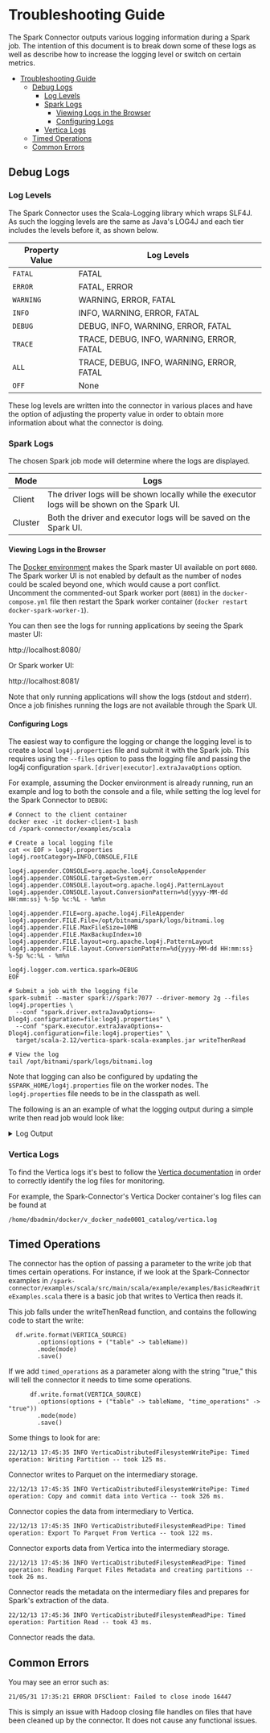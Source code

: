 # Troubleshooting Guide

The Spark Connector outputs various logging information during a Spark job. The intention of this document is to break down some of these logs as well as describe how to increase the logging level or switch on certain metrics. 

- [Troubleshooting Guide](#troubleshooting-guide)
  - [Debug Logs](#debug-logs)
    - [Log Levels](#log-levels)
    - [Spark Logs](#spark-logs)
      - [Viewing Logs in the Browser](#viewing-logs-in-the-browser)
      - [Configuring Logs](#configuring-logs)
    - [Vertica Logs](#vertica-logs)
  - [Timed Operations](#timed-operations)
  - [Common Errors](#common-errors)

## Debug Logs

### Log Levels

The Spark Connector uses the Scala-Logging library which wraps SLF4J. As such the logging levels are the same as Java's LOG4J and each tier includes the levels before it, as shown below.

| Property Value | Log Levels |
|--------|-------------|
| `FATAL` | FATAL |
| `ERROR` | FATAL, ERROR |
| `WARNING` | WARNING, ERROR, FATAL |
| `INFO` | INFO, WARNING, ERROR, FATAL|
| `DEBUG` | DEBUG, INFO, WARNING, ERROR, FATAL|
| `TRACE` | TRACE, DEBUG, INFO, WARNING, ERROR, FATAL|
| `ALL` | TRACE, DEBUG, INFO, WARNING, ERROR, FATAL|
| `OFF` | None |

These log levels are written into the connector in various places and have the option of adjusting the property value in order to obtain more information about what the connector is doing.

### Spark Logs

The chosen Spark job mode will determine where the logs are displayed.

| Mode | Logs |
|--------|-------------|
| Client |  The driver logs will be shown locally while the executor logs will be shown on the Spark UI.|
| Cluster | Both the driver and executor logs will be saved on the Spark UI. |

#### Viewing Logs in the Browser

The [Docker environment](/docker/README.md) makes the Spark master UI available on port `8080`.  The Spark worker UI is not enabled by default as the number of nodes could be scaled beyond one, which would cause a port conflict.  Uncomment the commented-out Spark worker port (`8081`) in the `docker-compose.yml` file then restart the Spark worker container (`docker restart docker-spark-worker-1`).

You can then see the logs for running applications by seeing the Spark master UI:

http://localhost:8080/

Or Spark worker UI:

http://localhost:8081/

Note that only running applications will show the logs (stdout and stderr).  Once a job finishes running the logs are not available through the Spark UI.

#### Configuring Logs

The easiest way to configure the logging or change the logging level is to create a local `log4j.properties` file and submit it with the Spark job.  This requires using the `--files` option to pass the logging file and passing the log4j configuration `spark.[driver|executor].extraJavaOptions` option.

For example, assuming the Docker environment is already running, run an example and log to both the console and a file, while setting the log level for the Spark Connector to `DEBUG`:
```shell
# Connect to the client container
docker exec -it docker-client-1 bash
cd /spark-connector/examples/scala

# Create a local logging file
cat << EOF > log4j.properties
log4j.rootCategory=INFO,CONSOLE,FILE

log4j.appender.CONSOLE=org.apache.log4j.ConsoleAppender
log4j.appender.CONSOLE.target=System.err
log4j.appender.CONSOLE.layout=org.apache.log4j.PatternLayout
log4j.appender.CONSOLE.layout.ConversionPattern=%d{yyyy-MM-dd HH:mm:ss} %-5p %c:%L - %m%n

log4j.appender.FILE=org.apache.log4j.FileAppender
log4j.appender.FILE.File=/opt/bitnami/spark/logs/bitnami.log
log4j.appender.FILE.MaxFileSize=10MB
log4j.appender.FILE.MaxBackupIndex=10
log4j.appender.FILE.layout=org.apache.log4j.PatternLayout
log4j.appender.FILE.layout.ConversionPattern=%d{yyyy-MM-dd HH:mm:ss} %-5p %c:%L - %m%n

log4j.logger.com.vertica.spark=DEBUG
EOF

# Submit a job with the logging file
spark-submit --master spark://spark:7077 --driver-memory 2g --files log4j.properties \
  --conf "spark.driver.extraJavaOptions=-Dlog4j.configuration=file:log4j.properties" \
  --conf "spark.executor.extraJavaOptions=-Dlog4j.configuration=file:log4j.properties" \
  target/scala-2.12/vertica-spark-scala-examples.jar writeThenRead

# View the log
tail /opt/bitnami/spark/logs/bitnami.log
```

Note that logging can also be configured by updating the `$SPARK_HOME/log4j.properties` file on the worker nodes. The `log4j.properties` file needs to be in the classpath as well.

The following is an an example of what the logging output during a simple write then read job would look like:

<details>
  <summary>
    Log Output
  </summary>

```
root@fcd239af6c6b:/spark-connector/examples/scala# ./submit-examples.sh writeThenRead
22/12/13 17:45:22 WARN NativeCodeLoader: Unable to load native-hadoop library for your platform... using builtin-java classes where applicable
22/12/13 17:45:22 INFO SparkContext: Running Spark version 3.3.0
22/12/13 17:45:22 INFO ResourceUtils: ==============================================================
22/12/13 17:45:22 INFO ResourceUtils: No custom resources configured for spark.driver.
22/12/13 17:45:22 INFO ResourceUtils: ==============================================================
22/12/13 17:45:22 INFO SparkContext: Submitted application: Vertica-Spark Connector Scala Example
22/12/13 17:45:22 INFO ResourceProfile: Default ResourceProfile created, executor resources: Map(cores -> name: cores, amount: 1, script: , vendor: , memory -> name: memory, amount: 1024, script: , vendor: , offHeap -> name: offHeap, amount: 0, script: , vendor: ), task resources: Map(cpus -> name: cpus, amount: 1.0)
22/12/13 17:45:22 INFO ResourceProfile: Limiting resource is cpu
22/12/13 17:45:22 INFO ResourceProfileManager: Added ResourceProfile id: 0
22/12/13 17:45:23 INFO SecurityManager: Changing view acls to: root
22/12/13 17:45:23 INFO SecurityManager: Changing modify acls to: root
22/12/13 17:45:23 INFO SecurityManager: Changing view acls groups to: 
22/12/13 17:45:23 INFO SecurityManager: Changing modify acls groups to: 
22/12/13 17:45:23 INFO SecurityManager: SecurityManager: authentication disabled; ui acls disabled; users  with view permissions: Set(root); groups with view permissions: Set(); users  with modify permissions: Set(root); groups with modify permissions: Set()
22/12/13 17:45:23 INFO Utils: Successfully started service 'sparkDriver' on port 39771.
22/12/13 17:45:23 INFO SparkEnv: Registering MapOutputTracker
22/12/13 17:45:23 INFO SparkEnv: Registering BlockManagerMaster
22/12/13 17:45:23 INFO BlockManagerMasterEndpoint: Using org.apache.spark.storage.DefaultTopologyMapper for getting topology information
22/12/13 17:45:23 INFO BlockManagerMasterEndpoint: BlockManagerMasterEndpoint up
22/12/13 17:45:23 INFO SparkEnv: Registering BlockManagerMasterHeartbeat
22/12/13 17:45:23 INFO DiskBlockManager: Created local directory at /tmp/blockmgr-c4bacaea-273c-4cd8-a939-bc016d063770
22/12/13 17:45:23 INFO MemoryStore: MemoryStore started with capacity 1048.8 MiB
22/12/13 17:45:23 INFO SparkEnv: Registering OutputCommitCoordinator
22/12/13 17:45:23 INFO Utils: Successfully started service 'SparkUI' on port 4040.
22/12/13 17:45:23 INFO SparkContext: Added JAR file:/spark-connector/examples/scala/target/scala-2.12/vertica-spark-scala-examples.jar at spark://fcd239af6c6b:39771/jars/vertica-spark-scala-examples.jar with timestamp 1670953522913
22/12/13 17:45:23 INFO StandaloneAppClient$ClientEndpoint: Connecting to master spark://spark:7077...
22/12/13 17:45:23 INFO TransportClientFactory: Successfully created connection to spark/172.19.0.6:7077 after 26 ms (0 ms spent in bootstraps)
22/12/13 17:45:23 INFO StandaloneSchedulerBackend: Connected to Spark cluster with app ID app-20221213174523-0000
22/12/13 17:45:23 INFO Utils: Successfully started service 'org.apache.spark.network.netty.NettyBlockTransferService' on port 41747.
22/12/13 17:45:23 INFO NettyBlockTransferService: Server created on fcd239af6c6b:41747
22/12/13 17:45:23 INFO BlockManager: Using org.apache.spark.storage.RandomBlockReplicationPolicy for block replication policy
22/12/13 17:45:24 INFO BlockManagerMaster: Registering BlockManager BlockManagerId(driver, fcd239af6c6b, 41747, None)
22/12/13 17:45:24 INFO BlockManagerMasterEndpoint: Registering block manager fcd239af6c6b:41747 with 1048.8 MiB RAM, BlockManagerId(driver, fcd239af6c6b, 41747, None)
22/12/13 17:45:24 INFO BlockManagerMaster: Registered BlockManager BlockManagerId(driver, fcd239af6c6b, 41747, None)
22/12/13 17:45:24 INFO BlockManager: Initialized BlockManager: BlockManagerId(driver, fcd239af6c6b, 41747, None)
22/12/13 17:45:24 INFO StandaloneAppClient$ClientEndpoint: Executor added: app-20221213174523-0000/0 on worker-20221213173342-172.19.0.2-34321 (172.19.0.2:34321) with 1 core(s)
22/12/13 17:45:24 INFO StandaloneSchedulerBackend: Granted executor ID app-20221213174523-0000/0 on hostPort 172.19.0.2:34321 with 1 core(s), 1024.0 MiB RAM
22/12/13 17:45:24 INFO StandaloneAppClient$ClientEndpoint: Executor updated: app-20221213174523-0000/0 is now RUNNING
22/12/13 17:45:24 INFO StandaloneSchedulerBackend: SchedulerBackend is ready for scheduling beginning after reached minRegisteredResourcesRatio: 0.0
------------------------------------
-
- EXAMPLE: write data into Vertica then read it back 
-
------------------------------------
22/12/13 17:45:24 INFO SharedState: Setting hive.metastore.warehouse.dir ('null') to the value of spark.sql.warehouse.dir.
22/12/13 17:45:24 INFO SharedState: Warehouse path is 'file:/spark-connector/examples/scala/spark-warehouse'.
22/12/13 17:45:26 INFO CoarseGrainedSchedulerBackend$DriverEndpoint: Registered executor NettyRpcEndpointRef(spark-client://Executor) (172.19.0.2:44022) with ID 0,  ResourceProfileId 0
22/12/13 17:45:26 INFO BlockManagerMasterEndpoint: Registering block manager 172.19.0.2:39883 with 434.4 MiB RAM, BlockManagerId(0, 172.19.0.2, 39883, None)
[col1: int]
22/12/13 17:45:27 INFO HadoopFileStoreLayer: Did not set AWS credentials provider for Hadoop config
22/12/13 17:45:27 INFO HadoopFileStoreLayer: Did not set AWS auth for Hadoop config
22/12/13 17:45:27 INFO HadoopFileStoreLayer: Did not set AWS session token for Hadoop config
22/12/13 17:45:27 INFO HadoopFileStoreLayer: Did not load Google Cloud Storage service account authentications
22/12/13 17:45:27 INFO VerticaJdbcLayer: Connecting to Vertica with URI: jdbc:vertica://vertica:5433/docker
22/12/13 17:45:27 INFO VerticaJdbcLayer: main: Successfully connected to Vertica.
22/12/13 17:45:28 INFO VerticaJdbcLayer: Connecting to Vertica with URI: jdbc:vertica://vertica:5433/docker
22/12/13 17:45:28 INFO VerticaJdbcLayer: main: Successfully connected to Vertica.
22/12/13 17:45:28 INFO HadoopFileStoreLayer: Did not set AWS credentials provider for Hadoop config
22/12/13 17:45:28 INFO HadoopFileStoreLayer: Did not set AWS auth for Hadoop config
22/12/13 17:45:28 INFO HadoopFileStoreLayer: Did not set AWS session token for Hadoop config
22/12/13 17:45:28 INFO HadoopFileStoreLayer: Did not load Google Cloud Storage service account authentications
22/12/13 17:45:28 INFO HadoopFileStoreLayer: Did not set AWS credentials provider for Hadoop config
22/12/13 17:45:28 INFO HadoopFileStoreLayer: Did not set AWS auth for Hadoop config
22/12/13 17:45:28 INFO HadoopFileStoreLayer: Did not set AWS session token for Hadoop config
22/12/13 17:45:28 INFO HadoopFileStoreLayer: Did not load Google Cloud Storage service account authentications
22/12/13 17:45:28 INFO VerticaDistributedFilesystemWritePipe: Writing data to Parquet file.
22/12/13 17:45:28 INFO TableUtils: BUILDING TABLE WITH COMMAND: Right(CREATE table "dftest" ("col1" INTEGER) INCLUDE SCHEMA PRIVILEGES )
22/12/13 17:45:31 INFO CodeGenerator: Code generated in 157.763919 ms
22/12/13 17:45:31 INFO OverwriteByExpressionExec: Start processing data source write support: com.vertica.spark.datasource.v2.VerticaBatchWrite@57fe6f2d. The input RDD has 1 partitions.
22/12/13 17:45:31 INFO SparkContext: Starting job: save at BasicReadWriteExamples.scala:80
22/12/13 17:45:31 INFO DAGScheduler: Got job 0 (save at BasicReadWriteExamples.scala:80) with 1 output partitions
22/12/13 17:45:31 INFO DAGScheduler: Final stage: ResultStage 0 (save at BasicReadWriteExamples.scala:80)
22/12/13 17:45:31 INFO DAGScheduler: Parents of final stage: List()
22/12/13 17:45:31 INFO DAGScheduler: Missing parents: List()
22/12/13 17:45:31 INFO DAGScheduler: Submitting ResultStage 0 (CoalescedRDD[3] at save at BasicReadWriteExamples.scala:80), which has no missing parents
22/12/13 17:45:31 INFO MemoryStore: Block broadcast_0 stored as values in memory (estimated size 20.6 KiB, free 1048.8 MiB)
22/12/13 17:45:31 INFO MemoryStore: Block broadcast_0_piece0 stored as bytes in memory (estimated size 10.2 KiB, free 1048.8 MiB)
22/12/13 17:45:31 INFO BlockManagerInfo: Added broadcast_0_piece0 in memory on fcd239af6c6b:41747 (size: 10.2 KiB, free: 1048.8 MiB)
22/12/13 17:45:31 INFO SparkContext: Created broadcast 0 from broadcast at DAGScheduler.scala:1513
22/12/13 17:45:31 INFO DAGScheduler: Submitting 1 missing tasks from ResultStage 0 (CoalescedRDD[3] at save at BasicReadWriteExamples.scala:80) (first 15 tasks are for partitions Vector(0))
22/12/13 17:45:31 INFO TaskSchedulerImpl: Adding task set 0.0 with 1 tasks resource profile 0
22/12/13 17:45:31 INFO TaskSetManager: Starting task 0.0 in stage 0.0 (TID 0) (172.19.0.2, executor 0, partition 0, PROCESS_LOCAL, 5241 bytes) taskResourceAssignments Map()
22/12/13 17:45:31 INFO BlockManagerInfo: Added broadcast_0_piece0 in memory on 172.19.0.2:39883 (size: 10.2 KiB, free: 434.4 MiB)
22/12/13 17:45:34 INFO TaskSetManager: Finished task 0.0 in stage 0.0 (TID 0) in 3419 ms on 172.19.0.2 (executor 0) (1/1)
22/12/13 17:45:34 INFO TaskSchedulerImpl: Removed TaskSet 0.0, whose tasks have all completed, from pool 
22/12/13 17:45:34 INFO DAGScheduler: ResultStage 0 (save at BasicReadWriteExamples.scala:80) finished in 3.631 s
22/12/13 17:45:34 INFO DAGScheduler: Job 0 is finished. Cancelling potential speculative or zombie tasks for this job
22/12/13 17:45:34 INFO TaskSchedulerImpl: Killing all running tasks in stage 0: Stage finished
22/12/13 17:45:34 INFO DAGScheduler: Job 0 finished: save at BasicReadWriteExamples.scala:80, took 3.664706 s
22/12/13 17:45:34 INFO OverwriteByExpressionExec: Data source write support com.vertica.spark.datasource.v2.VerticaBatchWrite@57fe6f2d is committing.
22/12/13 17:45:34 INFO VerticaJdbcLayer: Kerberos is not enabled in the hadoop config.
22/12/13 17:45:34 INFO VerticaJdbcLayer: Did not set AWSAuth
22/12/13 17:45:34 INFO VerticaJdbcLayer: Did not set AWSRegion
22/12/13 17:45:34 INFO VerticaJdbcLayer: Did not set AWSSessionToken
22/12/13 17:45:34 INFO VerticaJdbcLayer: Did not set AWSEndpoint
22/12/13 17:45:34 INFO VerticaJdbcLayer: Did not set AWSEnableHttps
22/12/13 17:45:34 INFO VerticaJdbcLayer: Did not set S3EnableVirtualAddressing
22/12/13 17:45:34 INFO VerticaJdbcLayer: Did not setup GCS authentications
22/12/13 17:45:34 INFO VerticaDistributedFilesystemWritePipe: Building default copy column list
22/12/13 17:45:34 INFO SchemaTools: Load by name. Column list: ("col1")
22/12/13 17:45:34 INFO VerticaDistributedFilesystemWritePipe: The copy statement is: 
COPY "dftest" ("col1") FROM 'webhdfs://hdfs:50070/data/bb2e6fe9_c72a_4c10_af81_7d7a00fbadad/*.parquet' ON ANY NODE parquet REJECTED DATA AS TABLE "dftest_bb2e6fe9_c72a_4c10_af81_7d7a00fbadad_COMMITS" NO COMMIT
22/12/13 17:45:35 INFO VerticaDistributedFilesystemWritePipe: Performing copy from file store to Vertica
22/12/13 17:45:35 INFO VerticaDistributedFilesystemWritePipe: Checking number of rejected rows via statement: SELECT COUNT(*) as count FROM "dftest_bb2e6fe9_c72a_4c10_af81_7d7a00fbadad_COMMITS"
22/12/13 17:45:35 INFO VerticaDistributedFilesystemWritePipe: Verifying rows saved to Vertica is within user tolerance...
22/12/13 17:45:35 INFO VerticaDistributedFilesystemWritePipe: Number of rows_rejected=0. rows_copied=20. failedRowsPercent=0.0. user's failed_rows_percent_tolerance=0.0. passedFaultToleranceTest=true...PASSED.  OK to commit to database.
22/12/13 17:45:35 INFO VerticaDistributedFilesystemWritePipe: Dropping Vertica rejects table now: DROP TABLE IF EXISTS "dftest_bb2e6fe9_c72a_4c10_af81_7d7a00fbadad_COMMITS" CASCADE
22/12/13 17:45:35 INFO VerticaDistributedFilesystemWritePipe: Committing data into Vertica.
22/12/13 17:45:35 INFO VerticaDistributedFilesystemWritePipe: Timed operation: Copy and commit data into Vertica -- took 326 ms.
22/12/13 17:45:35 INFO OverwriteByExpressionExec: Data source write support com.vertica.spark.datasource.v2.VerticaBatchWrite@57fe6f2d committed.
22/12/13 17:45:35 INFO HadoopFileStoreLayer: Did not set AWS credentials provider for Hadoop config
22/12/13 17:45:35 INFO HadoopFileStoreLayer: Did not set AWS auth for Hadoop config
22/12/13 17:45:35 INFO HadoopFileStoreLayer: Did not set AWS session token for Hadoop config
22/12/13 17:45:35 INFO HadoopFileStoreLayer: Did not load Google Cloud Storage service account authentications
22/12/13 17:45:35 INFO VerticaJdbcLayer: Connecting to Vertica with URI: jdbc:vertica://vertica:5433/docker
22/12/13 17:45:35 INFO VerticaJdbcLayer: main: Successfully connected to Vertica.
22/12/13 17:45:35 INFO HadoopFileStoreLayer: Did not set AWS credentials provider for Hadoop config
22/12/13 17:45:35 INFO HadoopFileStoreLayer: Did not set AWS auth for Hadoop config
22/12/13 17:45:35 INFO HadoopFileStoreLayer: Did not set AWS session token for Hadoop config
22/12/13 17:45:35 INFO HadoopFileStoreLayer: Did not load Google Cloud Storage service account authentications
22/12/13 17:45:35 INFO VerticaScanBuilder: Vertica 12.0.1-0 does not support writing the following complex types columns: . Export will be written to JSON instead.
22/12/13 17:45:35 INFO VerticaScanBuilder: Vertica 12.0.1-0 does not support writing the following complex types columns: . Export will be written to JSON instead.
22/12/13 17:45:35 INFO V2ScanRelationPushDown: 
Output: col1#4L
         
22/12/13 17:45:35 INFO HadoopFileStoreLayer: Did not set AWS credentials provider for Hadoop config
22/12/13 17:45:35 INFO HadoopFileStoreLayer: Did not set AWS auth for Hadoop config
22/12/13 17:45:35 INFO HadoopFileStoreLayer: Did not set AWS session token for Hadoop config
22/12/13 17:45:35 INFO HadoopFileStoreLayer: Did not load Google Cloud Storage service account authentications
22/12/13 17:45:35 INFO VerticaJdbcLayer: Kerberos is not enabled in the hadoop config.
22/12/13 17:45:35 INFO VerticaJdbcLayer: Did not set AWSAuth
22/12/13 17:45:35 INFO VerticaJdbcLayer: Did not set AWSRegion
22/12/13 17:45:35 INFO VerticaJdbcLayer: Did not set AWSSessionToken
22/12/13 17:45:35 INFO VerticaJdbcLayer: Did not set AWSEndpoint
22/12/13 17:45:35 INFO VerticaJdbcLayer: Did not set AWSEnableHttps
22/12/13 17:45:35 INFO VerticaJdbcLayer: Did not set S3EnableVirtualAddressing
22/12/13 17:45:35 INFO VerticaJdbcLayer: Did not setup GCS authentications
22/12/13 17:45:35 INFO VerticaDistributedFilesystemReadPipe: Creating unique directory: webhdfs://hdfs:50070/data/d4791632_3c9a_45bd_87ff_14f8841c1ea2 with permissions: 700
22/12/13 17:45:35 INFO VerticaDistributedFilesystemReadPipe: Select clause requested: "col1"
22/12/13 17:45:35 INFO VerticaDistributedFilesystemReadPipe: Pushdown filters: 
22/12/13 17:45:35 INFO VerticaDistributedFilesystemReadPipe: Export Source: "dftest"
22/12/13 17:45:35 INFO VerticaDistributedFilesystemReadPipe: Exporting using statement: 
EXPORT TO PARQUET(directory = 'webhdfs://hdfs:50070/data/d4791632_3c9a_45bd_87ff_14f8841c1ea2/dftest', fileSizeMB = 4096, rowGroupSizeMB = 16, fileMode = '700', dirMode = '700') AS SELECT "col1" FROM "dftest";
22/12/13 17:45:35 INFO HadoopFileStoreLayer: Did not set AWS credentials provider for Hadoop config
22/12/13 17:45:35 INFO HadoopFileStoreLayer: Did not set AWS auth for Hadoop config
22/12/13 17:45:35 INFO HadoopFileStoreLayer: Did not set AWS session token for Hadoop config
22/12/13 17:45:35 INFO HadoopFileStoreLayer: Did not load Google Cloud Storage service account authentications
22/12/13 17:45:35 INFO VerticaDistributedFilesystemReadPipe: Timed operation: Export To Parquet From Vertica -- took 122 ms.
22/12/13 17:45:35 INFO VerticaDistributedFilesystemReadPipe: Requested partition count: 1
22/12/13 17:45:35 INFO VerticaDistributedFilesystemReadPipe: Parquet file list size: 1
22/12/13 17:45:35 INFO BlockManagerInfo: Removed broadcast_0_piece0 on fcd239af6c6b:41747 in memory (size: 10.2 KiB, free: 1048.8 MiB)
22/12/13 17:45:35 INFO BlockManagerInfo: Removed broadcast_0_piece0 on 172.19.0.2:39883 in memory (size: 10.2 KiB, free: 434.4 MiB)
22/12/13 17:45:35 INFO VerticaDistributedFilesystemReadPipe: Total row groups: 1
22/12/13 17:45:35 INFO VerticaDistributedFilesystemReadPipe: Creating partitions.
22/12/13 17:45:35 INFO VerticaDistributedFilesystemReadPipe: Timed operation: Reading Parquet Files Metadata and creating partitions -- took 343 ms.
22/12/13 17:45:35 INFO VerticaDistributedFilesystemReadPipe: Reading data from Parquet file.
22/12/13 17:45:35 INFO HadoopFileStoreLayer: Did not set AWS credentials provider for Hadoop config
22/12/13 17:45:35 INFO HadoopFileStoreLayer: Did not set AWS auth for Hadoop config
22/12/13 17:45:35 INFO HadoopFileStoreLayer: Did not set AWS session token for Hadoop config
22/12/13 17:45:35 INFO HadoopFileStoreLayer: Did not load Google Cloud Storage service account authentications
22/12/13 17:45:35 INFO VerticaJdbcLayer: Connecting to Vertica with URI: jdbc:vertica://vertica:5433/docker
22/12/13 17:45:35 INFO VerticaJdbcLayer: main: Successfully connected to Vertica.
22/12/13 17:45:35 INFO VerticaJdbcLayer: Kerberos is not enabled in the hadoop config.
22/12/13 17:45:35 INFO VerticaJdbcLayer: Did not set AWSAuth
22/12/13 17:45:35 INFO VerticaJdbcLayer: Did not set AWSRegion
22/12/13 17:45:35 INFO VerticaJdbcLayer: Did not set AWSSessionToken
22/12/13 17:45:35 INFO VerticaJdbcLayer: Did not set AWSEndpoint
22/12/13 17:45:35 INFO VerticaJdbcLayer: Did not set AWSEnableHttps
22/12/13 17:45:35 INFO VerticaJdbcLayer: Did not set S3EnableVirtualAddressing
22/12/13 17:45:35 INFO VerticaJdbcLayer: Did not setup GCS authentications
22/12/13 17:45:36 INFO VerticaDistributedFilesystemReadPipe: Creating unique directory: webhdfs://hdfs:50070/data/d4791632_3c9a_45bd_87ff_14f8841c1ea2 with permissions: 700
22/12/13 17:45:36 INFO VerticaDistributedFilesystemReadPipe: Directory already existed: webhdfs://hdfs:50070/data/d4791632_3c9a_45bd_87ff_14f8841c1ea2
22/12/13 17:45:36 INFO VerticaDistributedFilesystemReadPipe: Select clause requested: "col1"
22/12/13 17:45:36 INFO VerticaDistributedFilesystemReadPipe: Pushdown filters: 
22/12/13 17:45:36 INFO VerticaDistributedFilesystemReadPipe: Export Source: "dftest"
22/12/13 17:45:36 INFO VerticaDistributedFilesystemReadPipe: Export already done, skipping export step.
22/12/13 17:45:36 INFO VerticaDistributedFilesystemReadPipe: Requested partition count: 1
22/12/13 17:45:36 INFO VerticaDistributedFilesystemReadPipe: Parquet file list size: 1
22/12/13 17:45:36 INFO VerticaDistributedFilesystemReadPipe: Total row groups: 1
22/12/13 17:45:36 INFO VerticaDistributedFilesystemReadPipe: Creating partitions.
22/12/13 17:45:36 INFO VerticaDistributedFilesystemReadPipe: Timed operation: Reading Parquet Files Metadata and creating partitions -- took 26 ms.
22/12/13 17:45:36 INFO VerticaDistributedFilesystemReadPipe: Reading data from Parquet file.
22/12/13 17:45:36 INFO CodeGenerator: Code generated in 14.124034 ms
22/12/13 17:45:36 INFO SparkContext: Starting job: show at BasicReadWriteExamples.scala:88
22/12/13 17:45:36 INFO DAGScheduler: Got job 1 (show at BasicReadWriteExamples.scala:88) with 1 output partitions
22/12/13 17:45:36 INFO DAGScheduler: Final stage: ResultStage 1 (show at BasicReadWriteExamples.scala:88)
22/12/13 17:45:36 INFO DAGScheduler: Parents of final stage: List()
22/12/13 17:45:36 INFO DAGScheduler: Missing parents: List()
22/12/13 17:45:36 INFO DAGScheduler: Submitting ResultStage 1 (MapPartitionsRDD[7] at show at BasicReadWriteExamples.scala:88), which has no missing parents
22/12/13 17:45:36 INFO MemoryStore: Block broadcast_1 stored as values in memory (estimated size 11.3 KiB, free 1048.8 MiB)
22/12/13 17:45:36 INFO MemoryStore: Block broadcast_1_piece0 stored as bytes in memory (estimated size 5.7 KiB, free 1048.8 MiB)
22/12/13 17:45:36 INFO BlockManagerInfo: Added broadcast_1_piece0 in memory on fcd239af6c6b:41747 (size: 5.7 KiB, free: 1048.8 MiB)
22/12/13 17:45:36 INFO SparkContext: Created broadcast 1 from broadcast at DAGScheduler.scala:1513
22/12/13 17:45:36 INFO DAGScheduler: Submitting 1 missing tasks from ResultStage 1 (MapPartitionsRDD[7] at show at BasicReadWriteExamples.scala:88) (first 15 tasks are for partitions Vector(0))
22/12/13 17:45:36 INFO TaskSchedulerImpl: Adding task set 1.0 with 1 tasks resource profile 0
22/12/13 17:45:36 INFO TaskSetManager: Starting task 0.0 in stage 1.0 (TID 1) (172.19.0.2, executor 0, partition 0, PROCESS_LOCAL, 5073 bytes) taskResourceAssignments Map()
22/12/13 17:45:36 INFO BlockManagerInfo: Added broadcast_1_piece0 in memory on 172.19.0.2:39883 (size: 5.7 KiB, free: 434.4 MiB)
22/12/13 17:45:36 INFO TaskSetManager: Finished task 0.0 in stage 1.0 (TID 1) in 371 ms on 172.19.0.2 (executor 0) (1/1)
22/12/13 17:45:36 INFO TaskSchedulerImpl: Removed TaskSet 1.0, whose tasks have all completed, from pool 
22/12/13 17:45:36 INFO DAGScheduler: ResultStage 1 (show at BasicReadWriteExamples.scala:88) finished in 0.386 s
22/12/13 17:45:36 INFO DAGScheduler: Job 1 is finished. Cancelling potential speculative or zombie tasks for this job
22/12/13 17:45:36 INFO TaskSchedulerImpl: Killing all running tasks in stage 1: Stage finished
22/12/13 17:45:36 INFO DAGScheduler: Job 1 finished: show at BasicReadWriteExamples.scala:88, took 0.391499 s
22/12/13 17:45:36 INFO CodeGenerator: Code generated in 11.792328 ms
+----+
|col1|
+----+
|  77|
|  77|
|  77|
|  77|
|  77|
|  77|
|  77|
|  77|
|  77|
|  77|
|  77|
|  77|
|  77|
|  77|
|  77|
|  77|
|  77|
|  77|
|  77|
|  77|
+----+

22/12/13 17:45:36 INFO ApplicationParquetCleaner: Removed webhdfs://hdfs:50070/data/d4791632_3c9a_45bd_87ff_14f8841c1ea2
22/12/13 17:45:36 INFO SparkUI: Stopped Spark web UI at http://fcd239af6c6b:4040
22/12/13 17:45:36 INFO StandaloneSchedulerBackend: Shutting down all executors
22/12/13 17:45:36 INFO CoarseGrainedSchedulerBackend$DriverEndpoint: Asking each executor to shut down
22/12/13 17:45:36 INFO MapOutputTrackerMasterEndpoint: MapOutputTrackerMasterEndpoint stopped!
22/12/13 17:45:36 INFO MemoryStore: MemoryStore cleared
22/12/13 17:45:36 INFO BlockManager: BlockManager stopped
22/12/13 17:45:36 INFO BlockManagerMaster: BlockManagerMaster stopped
22/12/13 17:45:36 INFO OutputCommitCoordinator$OutputCommitCoordinatorEndpoint: OutputCommitCoordinator stopped!
22/12/13 17:45:36 INFO SparkContext: Successfully stopped SparkContext
------------------------------------
-
- EXAMPLE: Data written to Vertica 
-
------------------------------------
22/12/13 17:45:36 INFO SparkContext: SparkContext already stopped.
22/12/13 17:45:36 INFO ShutdownHookManager: Shutdown hook called
22/12/13 17:45:36 INFO ShutdownHookManager: Deleting directory /tmp/spark-2c2ac0eb-938d-48ed-8d44-b3567164fb39
22/12/13 17:45:36 INFO ShutdownHookManager: Deleting directory /tmp/spark-17ebde17-89bf-447f-a30a-be750c8b9d52
```

</details>

### Vertica Logs

To find the Vertica logs it's best to follow the [Vertica documentation](https://www.vertica.com/docs/12.0.x/HTML/Content/Authoring/AdministratorsGuide/Monitoring/Vertica/MonitoringLogFiles.htm) in order to correctly identify the log files for monitoring.

For example, the Spark-Connector's Vertica Docker container's log files can be found at
```
/home/dbadmin/docker/v_docker_node0001_catalog/vertica.log
```

</details>

## Timed Operations

The connector has the option of passing a parameter to the write job that times certain operations. For instance, if we look at the Spark-Connector examples in ```/spark-connector/examples/scala/src/main/scala/example/examples/BasicReadWriteExamples.scala``` there is a basic job that writes to Vertica then reads it.

This job falls under the writeThenRead function, and contains the following code to start the write:

```    
  df.write.format(VERTICA_SOURCE)
        .options(options + ("table" -> tableName))
        .mode(mode)
        .save()
```

If we add ```timed_operations``` as a parameter along with the string "true," this will tell the connector it needs to time some operations.

```
      df.write.format(VERTICA_SOURCE)
        .options(options + ("table" -> tableName, "time_operations" -> "true"))
        .mode(mode)
        .save()
```

Some things to look for are:

```
22/12/13 17:45:35 INFO VerticaDistributedFilesystemWritePipe: Timed operation: Writing Partition -- took 125 ms.
```
Connector writes to Parquet on the intermediary storage.

```
22/12/13 17:45:35 INFO VerticaDistributedFilesystemWritePipe: Timed operation: Copy and commit data into Vertica -- took 326 ms.
```
Connector copies the data from intermediary to Vertica.

```
22/12/13 17:45:35 INFO VerticaDistributedFilesystemReadPipe: Timed operation: Export To Parquet From Vertica -- took 122 ms.
```
Connector exports data from Vertica into the intermediary storage.

```
22/12/13 17:45:36 INFO VerticaDistributedFilesystemReadPipe: Timed operation: Reading Parquet Files Metadata and creating partitions -- took 26 ms.
```
Connector reads the metadata on the intermediary files and prepares for Spark's extraction of the data.

```
22/12/13 17:45:36 INFO VerticaDistributedFilesystemReadPipe: Timed operation: Partition Read -- took 43 ms.
```
Connector reads the data.

## Common Errors

You may see an error such as:
```
21/05/31 17:35:21 ERROR DFSClient: Failed to close inode 16447
```

This is simply an issue with Hadoop closing file handles on files that have been cleaned up by the connector. It does not cause any functional issues.
